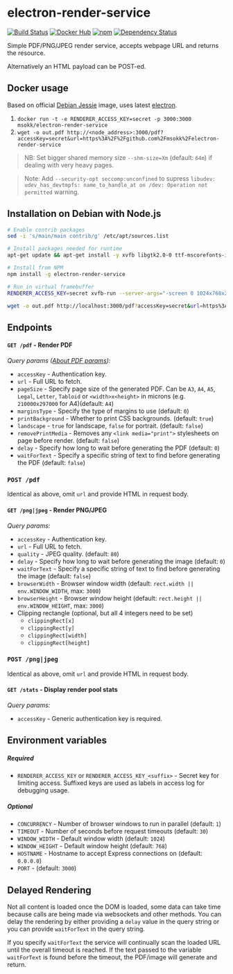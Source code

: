 # electron-render-service
[![Build Status](https://travis-ci.org/msokk/electron-render-service.svg?branch=master)](https://travis-ci.org/msokk/electron-render-service)
[![Docker Hub](https://img.shields.io/badge/docker-ready-blue.svg)](https://hub.docker.com/r/msokk/electron-render-service/)
[![npm](https://img.shields.io/npm/v/electron-render-service.svg)](https://www.npmjs.com/package/electron-render-service)
[![Dependency Status](https://david-dm.org/msokk/electron-render-service.svg)](https://david-dm.org/msokk/electron-render-service)

Simple PDF/PNG/JPEG render service, accepts webpage URL and returns the resource.

Alternatively an HTML payload can be POST-ed.

## Docker usage

Based on official [Debian Jessie](https://hub.docker.com/_/debian/) image, uses latest [electron](https://github.com/atom/electron).


1. `docker run -t -e RENDERER_ACCESS_KEY=secret -p 3000:3000 msokk/electron-render-service`
2. `wget -o out.pdf http://<node_address>:3000/pdf?accessKey=secret&url=https%3A%2F%2Fgithub.com%2Fmsokk%2Felectron-render-service`

> NB: Set bigger shared memory size `--shm-size=Xm` (default: `64m`) if dealing with very heavy pages.

> Note: Add `--security-opt seccomp:unconfined` to supress `libudev: udev_has_devtmpfs: name_to_handle_at on /dev: Operation not permitted` warning.



## Installation on Debian with Node.js

```sh
# Enable contrib packages
sed -i 's/main/main contrib/g' /etc/apt/sources.list

# Install packages needed for runtime
apt-get update && apt-get install -y xvfb libgtk2.0-0 ttf-mscorefonts-installer libnotify4 libgconf2-4 libxss1 libnss3 dbus-x11

# Install from NPM
npm install -g electron-render-service

# Run in virtual framebuffer
RENDERER_ACCESS_KEY=secret xvfb-run --server-args="-screen 0 1024x768x24" electron-render-service

wget -o out.pdf http://localhost:3000/pdf?accessKey=secret&url=https%3A%2F%2Fgithub.com%2Fmsokk%2Felectron-render-service
```


## Endpoints

#### `GET /pdf` - Render PDF

*Query params ([About PDF params](https://github.com/atom/electron/blob/master/docs/api/web-contents.md#webcontentsprinttopdfoptions-callback)):*

  * `accessKey` - Authentication key.
  * `url` - Full URL to fetch.
  * `pageSize` - Specify page size of the generated PDF. Can be `A3`, `A4`, `A5`, `Legal`, `Letter`, `Tabloid` or `<width>x<height>` in microns (e.g. `210000x297000` for A4)(default: `A4`)
  * `marginsType` - Specify the type of margins to use (default: `0`)
  * `printBackground` - Whether to print CSS backgrounds. (default: `true`)
  * `landscape` -  `true` for landscape, `false` for portrait. (default: `false`)
  * `removePrintMedia` - Removes any `<link media="print">` stylesheets on page before render. (default: `false`)
  * `delay` - Specify how long to wait before generating the PDF (default: `0`)
  * `waitForText` - Specify a specific string of text to find before generating the PDF (default: `false`)

### `POST /pdf`

Identical as above, omit `url` and provide HTML in request body.

#### `GET /png|jpeg` - Render PNG/JPEG

*Query params:*

  * `accessKey` - Authentication key.
  * `url` - Full URL to fetch.
  * `quality` - JPEG quality. (default: `80`)
  * `delay` - Specify how long to wait before generating the image (default: `0`)
  * `waitForText` - Specify a specific string of text to find before generating the image (default: `false`)
  * `browserWidth` - Browser window width (default: `rect.width || env.WINDOW_WIDTH`, max: `3000`)
  * `browserHeight` - Browser window height (default: `rect.height || env.WINDOW_HEIGHT`, max: `3000`)
  * Clipping rectangle (optional, but all 4 integers need to be set)
    * `clippingRect[x]`
    * `clippingRect[y]`
    * `clippingRect[width]`
    * `clippingRect[height]`

### `POST /png|jpeg`

Identical as above, omit `url` and provide HTML in request body.

#### `GET /stats` - Display render pool stats

*Query params:*

* `accessKey` - Generic authentication key is required.


## Environment variables

##### *Required*
* `RENDERER_ACCESS_KEY` or `RENDERER_ACCESS_KEY_<suffix>` - Secret key for limiting access. Suffixed keys are used as labels in access log for debugging usage.

##### *Optional*
* `CONCURRENCY` - Number of browser windows to run in parallel (default: `1`)
* `TIMEOUT` - Number of seconds before request timeouts (default: `30`)
* `WINDOW_WIDTH` - Default window width (default: `1024`)
* `WINDOW_HEIGHT` - Default window height (default: `768`)
* `HOSTNAME` - Hostname to accept Express connections on (default: `0.0.0.0`)
* `PORT` - (default: `3000`)


## Delayed Rendering

Not all content is loaded once the DOM is loaded, some data can take time because calls are being made via websockets and other methods. You can delay the rendering by either providing a `delay` value in the query string or you can provide `waitForText` in the query string.

If you specify `waitForText` the service will continually scan the loaded URL until the overall timeout is reached. If the text passed to the variable `waitForText` is found before the timeout, the PDF/image will generate and return.
